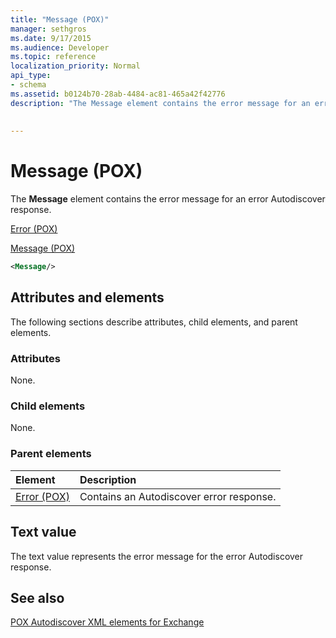 ```yaml
---
title: "Message (POX)"
manager: sethgros
ms.date: 9/17/2015
ms.audience: Developer
ms.topic: reference
localization_priority: Normal
api_type:
- schema
ms.assetid: b0124b70-28ab-4484-ac81-465a42f42776
description: "The Message element contains the error message for an error Autodiscover response."
 
 
---
```


# Message (POX)

The **Message** element contains the error message for an error Autodiscover response. 
  
[Error (POX)](error-pox.md)
  
[Message (POX)](message-pox.md)
  
```xml
<Message/>
```

## Attributes and elements

The following sections describe attributes, child elements, and parent elements.
  
### Attributes

None.
  
### Child elements

None.
  
### Parent elements

|**Element**|**Description**|
|:-----|:-----|
|[Error (POX)](error-pox.md) <br/> |Contains an Autodiscover error response.  <br/> |
   
## Text value

The text value represents the error message for the error Autodiscover response.
  
## See also



[POX Autodiscover XML elements for Exchange](pox-autodiscover-xml-elements-for-exchange.md)

